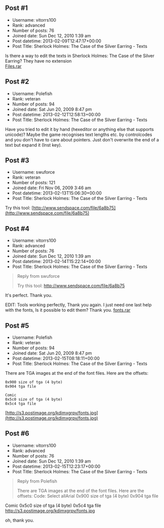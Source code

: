 ## Post #1
- Username: vitorrs100
- Rank: advanced
- Number of posts: 76
- Joined date: Sun Dec 12, 2010 1:39 am
- Post datetime: 2013-02-09T12:47:17+00:00
- Post Title: Sherlock Holmes: The Case of the Silver Earring - Texts

Is there a way to edit the texts in Sherlock Holmes: The Case of the Silver Earring? They have no extension  
[Files.rar](https://xentaxbackup.github.io/file/6180_Files.rar)
## Post #2
- Username: Polefish
- Rank: veteran
- Number of posts: 94
- Joined date: Sat Jun 20, 2009 8:47 pm
- Post datetime: 2013-02-12T12:58:13+00:00
- Post Title: Sherlock Holmes: The Case of the Silver Earring - Texts

Have you tried to edit it by hand (hexeditor or anything else that supports unicode)? Maybe the game recognises text lengths etc. by controlcodes and you don't have to care about pointers. Just don't overwrite the end of a text but expand it (Inst key).
## Post #3
- Username: swuforce
- Rank: veteran
- Number of posts: 121
- Joined date: Fri Nov 06, 2009 3:46 am
- Post datetime: 2013-02-13T15:06:30+00:00
- Post Title: Sherlock Holmes: The Case of the Silver Earring - Texts

Try this tool: [http://www.sendspace.com/file/6a8b75](http://www.sendspace.com/file/6a8b75)
## Post #4
- Username: vitorrs100
- Rank: advanced
- Number of posts: 76
- Joined date: Sun Dec 12, 2010 1:39 am
- Post datetime: 2013-02-14T15:22:14+00:00
- Post Title: Sherlock Holmes: The Case of the Silver Earring - Texts

> Reply from swuforce
>
> Try this tool: http://www.sendspace.com/file/6a8b75

It's perfect. Thank you.

EDIT: Tools working perfectly, Thank you again. I just need one last help with the fonts, Is it possible to edit them? Thank you.
[fonts.rar](https://xentaxbackup.github.io/file/6193_fonts.rar)
## Post #5
- Username: Polefish
- Rank: veteran
- Number of posts: 94
- Joined date: Sat Jun 20, 2009 8:47 pm
- Post datetime: 2013-02-15T08:18:11+00:00
- Post Title: Sherlock Holmes: The Case of the Silver Earring - Texts

There are TGA images at the end of the font files. Here are the offsets:

```
0x900 size of tga (4 byte)
0x904 tga file

Comic
0x5c0 size of tga (4 byte)
0x5c4 tga file
```

[http://s3.postimage.org/kdimxgrpv/fonts.jpg](http://s3.postimage.org/kdimxgrpv/fonts.jpg)
## Post #6
- Username: vitorrs100
- Rank: advanced
- Number of posts: 76
- Joined date: Sun Dec 12, 2010 1:39 am
- Post datetime: 2013-02-15T12:23:17+00:00
- Post Title: Sherlock Holmes: The Case of the Silver Earring - Texts

> Reply from Polefish
>
> There are TGA images at the end of the font files. Here are the offsets:
Code: Select allArial
0x900 size of tga (4 byte)
0x904 tga file

Comic
0x5c0 size of tga (4 byte)
0x5c4 tga file
http://s3.postimage.org/kdimxgrpv/fonts.jpg

oh, thank you.
